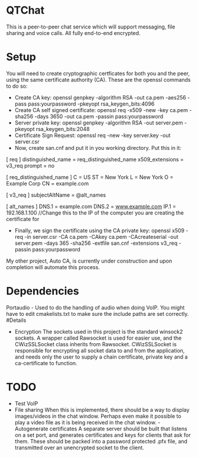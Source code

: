 # QTChat
This is a peer-to-peer chat service which will support messaging, file sharing and voice calls. All fully end-to-end encrypted.
# Setup
You will need to create cryptographic certficates for both you and the peer, using the same certificate authority (CA). These are the openssl commands to do so:
- Create CA key:
openssl genpkey -algorithm RSA -out ca.pem -aes256 -pass pass:yourpassword -pkeyopt rsa_keygen_bits:4096
- Create CA self signed certificate:
openssl req -x509 -new -key ca.pem -sha256 -days 3650 -out ca.pem -passin pass:yourpassword
- Server private key:
openssl genpkey -algorithm RSA -out server.pem -pkeyopt rsa_keygen_bits:2048
- Certificate Sign Request:
openssl req -new -key server.key -out server.csr
- Now, create san.cnf and put it in you working directory. Put this in it:

[ req ]
distinguished_name = req_distinguished_name
x509_extensions = v3_req
prompt = no

[ req_distinguished_name ]
C = US
ST = New York
L = New York
O = Example Corp
CN = example.com

[ v3_req ]
subjectAltName = @alt_names

[ alt_names ]
DNS.1 = example.com
DNS.2 = www.example.com
IP.1 = 192.168.1.100 //Change this to the IP of the computer you are creating the certificate for

- Finally, we sign the certificate using the CA private key:
openssl x509 -req -in server.csr -CA ca.pem -CAkey ca.pem -CAcreateserial -out server.pem -days 365 -sha256 -extfile san.cnf -extensions v3_req -passin pass:yourpassword

My other project, Auto CA, is currently under construction and upon completion will automate this process.

# Dependencies
Portaudio - Used to do the handling of audio when doing VoIP.
You might have to edit cmakelists.txt to make sure the include paths are set correctly.
#Details
- Encryption
The sockets used in this project is the standard winsock2 sockets. A wrapper called Rawsocket is used for easier use, and the CWizSSLSocket class inherits from Rawsocket. CWizSSLSocket is responsible for encrypting all socket data to and from the application, and needs only the user to supply a chain certificate, private key and a ca-certificate to function.
# TODO
- Test VoIP
- File sharing
When this is implemented, there should be a way to display images/videos in the chat window. Perhaps even make it possible to play a video file as it is being received in the chat window.
-Autogenerate certificates
A separate server should be built that listens on a set port, and generates certificates and keys for clients that ask for them. These should be packed into a password protected .pfx file, and transmitted over an unencrypted socket to the client. 

